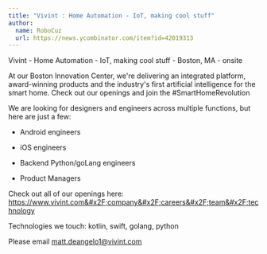 ```yaml
---
title: "Vivint : Home Automation - IoT, making cool stuff"
author:
  name: RoboCuz
  url: https://news.ycombinator.com/item?id=42019313
---
```

Vivint - Home Automation - IoT, making cool stuff - Boston, MA - onsite

At our Boston Innovation Center, we&#x27;re delivering an integrated platform, award-winning products and the industry&#x27;s first artificial intelligence for the smart home. Check out our openings and join the #SmartHomeRevolution

We are looking for designers and engineers across multiple functions, but here are just a few:

- Android engineers

- iOS engineers

- Backend Python&#x2F;goLang engineers

- Product Managers

Check out all of our openings here: <a href="https:&#x2F;&#x2F;www.vivint.com&#x2F;company&#x2F;careers&#x2F;team&#x2F;technology" rel="nofollow">https:&#x2F;&#x2F;www.vivint.com&#x2F;company&#x2F;careers&#x2F;team&#x2F;technology</a>

Technologies we touch: kotlin, swift, golang, python

Please email matt.deangelo1@vivint.com
<JobApplication />
